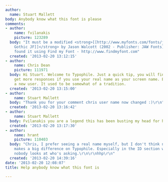 ```yaml
---
author:
  name: Stuart Mallett
body: Anybody know what this font is please
comments:
- author:
    name: fvilanakis
    picture: 123289
  body: "It must be a modified <strong>[[http://www.myfonts.com/fonts/jawfonts/bronson-gothic-jf/|Bronson
    Gothic JF]]</strong> by Jason Walcott (2002 - Publisher: JAW Fonts)\r\n\r\n-----------------------------------------------\r\nI
    found it using Find my Font - http://www.findmyfont.com"
  created: '2013-02-20 13:12:15'
- author:
    name: Chris Dean
    picture: 111971
  body: Hi Stuart. Welcome to Typophile. Just a quick tip, you will find that you
    get more responses if you use your real name as your screen name. Especially as
    a new user. It used to be somewhat of a tradition.
  created: '2013-02-20 13:15:00'
- author:
    name: Stuart Mallett
  body: "Thank you for your comment chris user name now changed :)\r\n"
  created: '2013-02-20 13:16:42'
- author:
    name: Stuart Mallett
  body: Fvilanakis you are a legend this has been busting my head for hours!
  created: '2013-02-20 13:17:30'
- author:
    name: hrant
    picture: 110403
  body: "Chris, I prefer seeing a real name myself, but I don't think not using one
    makes a big difference on Typophile. Especially in the ID section where virtually
    nobody looks at who's asking.\r\n\r\nhhp\r\n"
  created: '2013-02-20 14:39:16'
date: '2013-02-20 12:08:07'
title: Help anybody know what this font is

---
```

